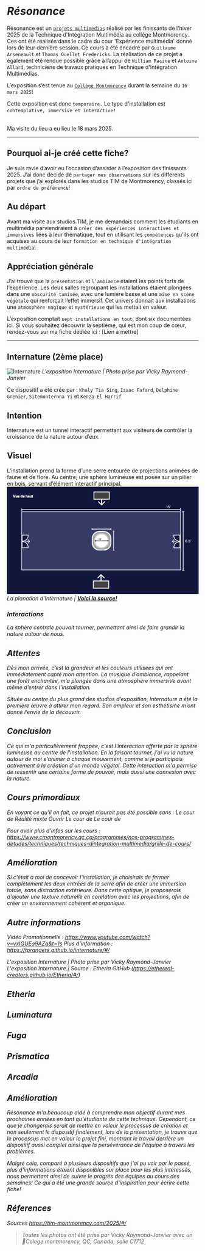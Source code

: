 # *Résonance*


Résonance est un <ins>`projets multimedias`</ins> réalisé par les finissants de l'hiver 2025 de la Technique d'Intégration Multimédia au collège Montmorency. Ces ont été réalisés dans le cadre du cour 'Expérience multimédia' donné lors de leur dernière session. Ce cours a été encadré par `Guillaume Arseneault` et `Thomas Ouellet Fredericks`. La réalisation de ce projet a également été rendue possible grâce à l’appui de `William Racine` et `Antoine Allard`, techniciens de travaux pratiques en Technique d'Intégration Multimédias.<br>

 L’exposition s’est tenue au <ins>`Collège Montmorency`</ins> durant la semaine du `16 mars 2025`!<br>

Cette exposition est donc `temporaire.` Le type d'installation est `contemplative, immersive et interactive!` <br><br>

Ma visite du lieu a eu lieu le 18 mars 2025.<br>

***
 
## Pourquoi ai-je créé cette fiche?
Je suis ravie d’avoir eu l’occasion d’assister à l’exposition des finissants 2025. J’ai donc décidé de `partager mes observations` sur les différents projets que j’ai explorés dans les studios TIM de Montmorency, classés ici par `ordre de préférence`!

## Au départ
Avant ma visite aux studios TIM, je me demandais comment les étudiants en multimédia parviendraient à `créer des expériences interactives et immersives` liées à leur thématique, tout en utilisant les `compétences` qu'ils ont acquises au cours de leur `formation en technique d'intégration multimédia`!

## Appréciation générale
J’ai trouvé que la `présentation` et `l’ambiance` étaient les points forts de l’expérience. Les deux salles regroupant les installations étaient plongées dans une `obscurité tamisée`, avec une lumière basse et une `mise en scène végétale` qui renforçait l’effet immersif. Cet univers donnait aux installations une `atmosphère magique` et `mystérieuse` qui les mettait en valeur.

L’exposition comptait `sept installations en tout`, dont six documentées ici. Si vous souhaitez découvrir la septième, qui est mon coup de cœur, rendez-vous sur ma fiche dédiée ici : [Lien a mettre]

***

## Internature (2ème place)
![Internature](medias/internature.jpg)
<i>L'exposition Internature | Photo prise par Vicky Raymond-Janvier</i>

Ce dispositif a été crée par : `Khaly Tia Sing`, `Isaac Fafard`, `Delphine Grenier`, `Sitemonternna Yi` et `Kenza El Harrif`

## Intention
Internature est un tunnel interactif permettant aux visiteurs de contrôler la croissance de la nature autour d’eux.

## Visuel
L’installation prend la forme d’une serre entourée de projections animées de faune et de flore. Au centre, une sphère lumineuse est posée sur un pilier en bois, servant d’élément interactif principal.
![Planation_internature](medias/plantation_internature.jpg)
<i>La planation d'Internature | **[Voici la source!](https://tprangers.github.io/internature/#/30_production/60_plantation/)**

### Interactions
La sphère centrale pouvait tourner, permettant ainsi de faire grandir la nature autour de nous.

## Attentes
Dès mon arrivée, c’est la grandeur et les couleurs utilisées qui ont immédiatement capté mon attention. La musique d’ambiance, rappelant une forêt enchantée, m’a plongée dans une atmosphère immersive avant même d’entrer dans l’installation.

Située au centre du plus grand des studios d’exposition, Internature a été la première œuvre à attirer mon regard. Son ampleur et son esthétisme m’ont donné l’envie de la découvrir.

## Conclusion
Ce qui m'a particulièrement frappée, c'est l'interaction offerte par la sphère lumineuse au centre de l'installation. En la faisant tourner, j'ai vu la nature autour de moi s'animer à chaque mouvement, comme si je participais activement à la création d'un monde végétal. Cette interaction m'a permise de ressentir une certaine forme de pouvoir, mais aussi une connexion avec la nature.

## Cours primordiaux
En voyant ce qu'il on fait, ce projet n'aurait pas été possible sans :
Le cour de Réalité mixte Ouvrir
Le cour de
Le cour de

Pour avoir plus d'infos sur les cours : https://www.cmontmorency.qc.ca/programmes/nos-programmes-detudes/techniques/techniques-dintegration-multimedia/grille-de-cours/


## Amélioration
Si c'était à moi de concevoir l'installation, je choisirais de fermer complètement les deux entrées de la serre afin de créer une immersion totale, sans distraction extérieure. Dans cette optique, je proposerais d’ajouter une texture naturelle en corélation avec les projections, afin de créer un environnement cohérent et organique.

## Autre informations
Vidéo Promotionnelle : https://www.youtube.com/watch?v=vxIGUEq9AZg&t=1s
Plus d'information : https://tprangers.github.io/internature/#/







L'exposition Internature | Photo prise par Vicky Raymond-Janvier
L'exposition Internature | Source : Etheria GitHub (https://ethereal-creators.github.io/Etheria/#/)


## Etheria

## Luminatura

## Fuga

## Prismatica

## Arcadia


 
## Amélioration
 Résonance m'a beaucoup aidé à comprendre mon objectif durant mes prochaines années en tant qu'étudiante de cette technique. Cependant, ce que je changerais serait de mettre en valeur le processus de création et non seulement le dispositif finalement, lors de la présentation, je trouve que le processus met en valeur le projet fini, montrant le travail derrière un dispositif aussi complet ainsi que la persévérance de l'équipe à travers les problèmes.
 
Malgré cela, comparé à plusieurs dispositifs que j'ai pu voir par le passé, plus d'informations étaient disponibles sur place pour les plus intéressés, nous permettant ainsi de suivre le progrès des équipes au cours des semaines! Ce qui a été une grande source d'inspiration pour écrire cette fiche!
 



## Réferences
Sources https://tim-montmorency.com/2025/#/
> Toutes les photos ont été prise par Vicky Raymond-Janvier avec un  <BR>
> 📍Colege montmorency, QC, Canada, salle C1712
